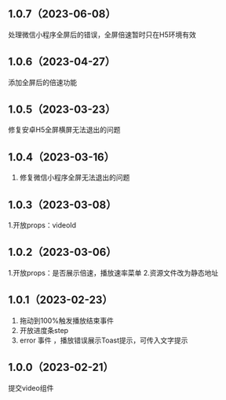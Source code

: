 ## 1.0.7（2023-06-08）
处理微信小程序全屏后的错误，全屏倍速暂时只在H5环境有效
## 1.0.6（2023-04-27）
添加全屏后的倍速功能
## 1.0.5（2023-03-23）
修复安卓H5全屏横屏无法退出的问题
## 1.0.4（2023-03-16）
1. 修复微信小程序全屏无法退出的问题
## 1.0.3（2023-03-08）
1.开放props：videoId
## 1.0.2（2023-03-06）
1.开放props：是否展示倍速，播放速率菜单
2.资源文件改为静态地址
## 1.0.1（2023-02-23）
1. 拖动到100%触发播放结束事件
2. 开放进度条step
3. error 事件 ，播放错误展示Toast提示，可传入文字提示
## 1.0.0（2023-02-21）
提交video组件
